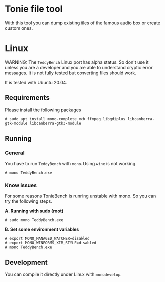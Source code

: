 # Tonie file tool

With this tool you can dump existing files of the famous audio box or create custom ones.

# Linux
WARNING: The `TeddyBench` Linux port has alpha status. So don't use it unless you are a developer and you are able to understand cryptic error messages. It is not fully tested but converting files should work.

It is tested with Ubuntu 20.04.

## Requirements
Please install the following packages

```
# sudo apt install mono-complete xcb ffmpeg libgdiplus libcanberra-gtk-module libcanberra-gtk3-module
```

## Running

### General

You have to run `TeddyBench` with `mono`. Using `wine` is not working.

```
# mono TeddyBench.exe
```

### Know issues
For some reasons TonieBench is running unstable with mono. So you can try the following steps.

**A. Running with sudo (root)**

```
# sudo mono TeddyBench.exe
```

**B. Set some environment variables**

```
# export MONO_MANAGED_WATCHER=disabled
# export MONO_WINFORMS_XIM_STYLE=disabled
# mono TeddyBench.exe
```
## Development
You can compile it directly under Linux with `monodevelop`.
